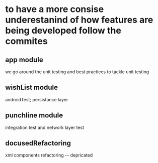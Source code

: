 # to have a more consise underestanind of how features are being developed follow the commites



## app module
we go around the unit testing and best practices to tackle unit testing

## wishList module
androidTest; persistance layer

## punchline module
integration test and network layer test

## docusedRefactoring
xml components refactoring -- depricated
